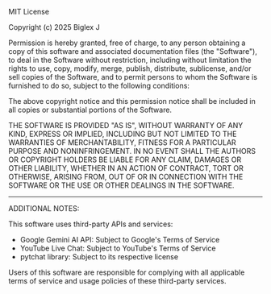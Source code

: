 MIT License

Copyright (c) 2025 Biglex J

Permission is hereby granted, free of charge, to any person obtaining a copy
of this software and associated documentation files (the "Software"), to deal
in the Software without restriction, including without limitation the rights
to use, copy, modify, merge, publish, distribute, sublicense, and/or sell
copies of the Software, and to permit persons to whom the Software is
furnished to do so, subject to the following conditions:

The above copyright notice and this permission notice shall be included in all
copies or substantial portions of the Software.

THE SOFTWARE IS PROVIDED "AS IS", WITHOUT WARRANTY OF ANY KIND, EXPRESS OR
IMPLIED, INCLUDING BUT NOT LIMITED TO THE WARRANTIES OF MERCHANTABILITY,
FITNESS FOR A PARTICULAR PURPOSE AND NONINFRINGEMENT. IN NO EVENT SHALL THE
AUTHORS OR COPYRIGHT HOLDERS BE LIABLE FOR ANY CLAIM, DAMAGES OR OTHER
LIABILITY, WHETHER IN AN ACTION OF CONTRACT, TORT OR OTHERWISE, ARISING FROM,
OUT OF OR IN CONNECTION WITH THE SOFTWARE OR THE USE OR OTHER DEALINGS IN THE
SOFTWARE.

---

ADDITIONAL NOTES:

This software uses third-party APIs and services:
- Google Gemini AI API: Subject to Google's Terms of Service
- YouTube Live Chat: Subject to YouTube's Terms of Service
- pytchat library: Subject to its respective license

Users of this software are responsible for complying with all applicable
terms of service and usage policies of these third-party services.